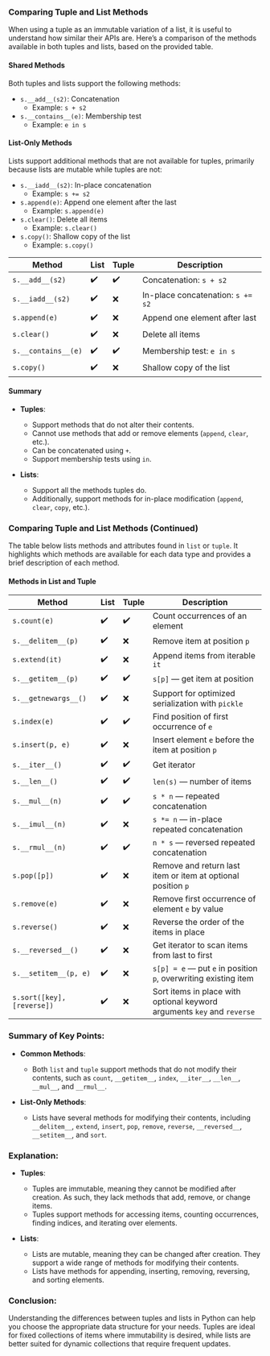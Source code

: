 ### Comparing Tuple and List Methods

When using a tuple as an immutable variation of a list, it is useful to understand how similar their APIs are. Here’s a comparison of the methods available in both tuples and lists, based on the provided table.

#### Shared Methods

Both tuples and lists support the following methods:
- `s.__add__(s2)`: Concatenation
  - Example: `s + s2`
- `s.__contains__(e)`: Membership test
  - Example: `e in s`

#### List-Only Methods

Lists support additional methods that are not available for tuples, primarily because lists are mutable while tuples are not:
- `s.__iadd__(s2)`: In-place concatenation
  - Example: `s += s2`
- `s.append(e)`: Append one element after the last
  - Example: `s.append(e)`
- `s.clear()`: Delete all items
  - Example: `s.clear()`
- `s.copy()`: Shallow copy of the list
  - Example: `s.copy()`

| Method | List | Tuple | Description |
|--------|------|-------|-------------|
| `s.__add__(s2)` | ✔️ | ✔️ | Concatenation: `s + s2` |
| `s.__iadd__(s2)` | ✔️ | ❌ | In-place concatenation: `s += s2` |
| `s.append(e)` | ✔️ | ❌ | Append one element after last |
| `s.clear()` | ✔️ | ❌ | Delete all items |
| `s.__contains__(e)` | ✔️ | ✔️ | Membership test: `e in s` |
| `s.copy()` | ✔️ | ❌ | Shallow copy of the list |

#### Summary
- **Tuples**:
  - Support methods that do not alter their contents.
  - Cannot use methods that add or remove elements (`append`, `clear`, etc.).
  - Can be concatenated using `+`.
  - Support membership tests using `in`.

- **Lists**:
  - Support all the methods tuples do.
  - Additionally, support methods for in-place modification (`append`, `clear`, `copy`, etc.).


### Comparing Tuple and List Methods (Continued)

The table below lists methods and attributes found in `list` or `tuple`. It highlights which methods are available for each data type and provides a brief description of each method.

#### Methods in List and Tuple

| Method               | List | Tuple | Description                                                               |
|----------------------|------|-------|---------------------------------------------------------------------------|
| `s.count(e)`         | ✔️   | ✔️    | Count occurrences of an element                                           |
| `s.__delitem__(p)`   | ✔️   | ❌    | Remove item at position `p`                                               |
| `s.extend(it)`       | ✔️   | ❌    | Append items from iterable `it`                                           |
| `s.__getitem__(p)`   | ✔️   | ✔️    | `s[p]` — get item at position                                             |
| `s.__getnewargs__()` | ✔️   | ❌    | Support for optimized serialization with `pickle`                         |
| `s.index(e)`         | ✔️   | ✔️    | Find position of first occurrence of `e`                                  |
| `s.insert(p, e)`     | ✔️   | ❌    | Insert element `e` before the item at position `p`                        |
| `s.__iter__()`       | ✔️   | ✔️    | Get iterator                                                              |
| `s.__len__()`        | ✔️   | ✔️    | `len(s)` — number of items                                                |
| `s.__mul__(n)`       | ✔️   | ✔️    | `s * n` — repeated concatenation                                          |
| `s.__imul__(n)`      | ✔️   | ❌    | `s *= n` — in-place repeated concatenation                                |
| `s.__rmul__(n)`      | ✔️   | ✔️    | `n * s` — reversed repeated concatenation                                 |
| `s.pop([p])`         | ✔️   | ❌    | Remove and return last item or item at optional position `p`              |
| `s.remove(e)`        | ✔️   | ❌    | Remove first occurrence of element `e` by value                           |
| `s.reverse()`        | ✔️   | ❌    | Reverse the order of the items in place                                   |
| `s.__reversed__()`   | ✔️   | ❌    | Get iterator to scan items from last to first                             |
| `s.__setitem__(p, e)`| ✔️   | ❌    | `s[p] = e` — put `e` in position `p`, overwriting existing item           |
| `s.sort([key], [reverse])`| ✔️ | ❌ | Sort items in place with optional keyword arguments `key` and `reverse`   |

### Summary of Key Points:
- **Common Methods**:
  - Both `list` and `tuple` support methods that do not modify their contents, such as `count`, `__getitem__`, `index`, `__iter__`, `__len__`, `__mul__`, and `__rmul__`.
  
- **List-Only Methods**:
  - Lists have several methods for modifying their contents, including `__delitem__`, `extend`, `insert`, `pop`, `remove`, `reverse`, `__reversed__`, `__setitem__`, and `sort`.

### Explanation:
- **Tuples**:
  - Tuples are immutable, meaning they cannot be modified after creation. As such, they lack methods that add, remove, or change items.
  - Tuples support methods for accessing items, counting occurrences, finding indices, and iterating over elements.
  
- **Lists**:
  - Lists are mutable, meaning they can be changed after creation. They support a wide range of methods for modifying their contents.
  - Lists have methods for appending, inserting, removing, reversing, and sorting elements.

### Conclusion:
Understanding the differences between tuples and lists in Python can help you choose the appropriate data structure for your needs. Tuples are ideal for fixed collections of items where immutability is desired, while lists are better suited for dynamic collections that require frequent updates.